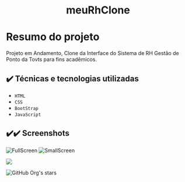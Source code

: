 # <h1 align="center">meuRhClone </h1>
# Resumo do projeto
Projeto em Andamento, Clone da Interface do Sistema de RH Gestão de Ponto da Tovts para fins acadêmicos.


## ✔️ Técnicas e tecnologias utilizadas
- ``HTML``
- ``CSS``
- ``BootStrap``
- ``JavaScript``

## ✔️✔️ Screenshots
![FullScreen](https://user-images.githubusercontent.com/92610315/148859301-b03e7d8e-639b-432a-b9fb-808978a7f09d.png)
![SmallScreen](https://user-images.githubusercontent.com/92610315/148859307-6b641e08-5680-4f77-b884-9b51cbe8728f.png)


<img src="http://img.shields.io/static/v1?label=STATUS&message=EM%20DESENVOLVIMENTO&color=GREEN&style=for-the-badge"/>


![GitHub Org's stars](https://img.shields.io/github/stars/paulltecno?style=social)

